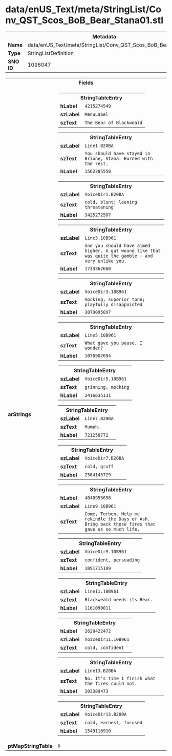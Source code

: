 <h1>data/enUS_Text/meta/StringList/Conv_QST_Scos_BoB_Bear_Stana01.stl</h1><table><tr><th colspan="100%">Metadata</th></tr><tr><td><b>Name</b></td><td>data/enUS_Text/meta/StringList/Conv_QST_Scos_BoB_Bear_Stana01.stl</td></tr><tr><td><b>Type</b></td><td>StringListDefinition</td></tr><tr><td><b>SNO ID</b></td><td>1096047</td></tr></table>

<table><tr><th colspan="100%">Fields</th></tr><tr><td><b>arStrings</b></td><td><table><tr><th colspan="100%">StringTableEntry</th></tr><tr><td><b>hLabel</b></td><td><code>4215274549</code></td></tr><tr><td><b>szLabel</b></td><td><code>MenuLabel</code></td></tr><tr><td><b>szText</b></td><td><code>The Bear of Blackweald</code></td></tr></table>


<table><tr><th colspan="100%">StringTableEntry</th></tr><tr><td><b>szLabel</b></td><td><code>Line1.B20BA</code></td></tr><tr><td><b>szText</b></td><td><code>You should have stayed in Brione, Stana. Burned with the rest.</code></td></tr><tr><td><b>hLabel</b></td><td><code>1562385550</code></td></tr></table>


<table><tr><th colspan="100%">StringTableEntry</th></tr><tr><td><b>szLabel</b></td><td><code>VoiceDir1.B20BA</code></td></tr><tr><td><b>szText</b></td><td><code>cold, blunt; leaning threatening</code></td></tr><tr><td><b>hLabel</b></td><td><code>3425272507</code></td></tr></table>


<table><tr><th colspan="100%">StringTableEntry</th></tr><tr><td><b>szLabel</b></td><td><code>Line3.10B961</code></td></tr><tr><td><b>szText</b></td><td><code>And you should have aimed higher. A gut wound like that was quite the gamble - and very unlike you.</code></td></tr><tr><td><b>hLabel</b></td><td><code>1733367660</code></td></tr></table>


<table><tr><th colspan="100%">StringTableEntry</th></tr><tr><td><b>szLabel</b></td><td><code>VoiceDir3.10B961</code></td></tr><tr><td><b>szText</b></td><td><code>mocking, superior tone; playfully disappointed</code></td></tr><tr><td><b>hLabel</b></td><td><code>3079095097</code></td></tr></table>


<table><tr><th colspan="100%">StringTableEntry</th></tr><tr><td><b>szLabel</b></td><td><code>Line5.10B961</code></td></tr><tr><td><b>szText</b></td><td><code>What gave you pause, I wonder?</code></td></tr><tr><td><b>hLabel</b></td><td><code>1070907694</code></td></tr></table>


<table><tr><th colspan="100%">StringTableEntry</th></tr><tr><td><b>szLabel</b></td><td><code>VoiceDir5.10B961</code></td></tr><tr><td><b>szText</b></td><td><code>grinning, mocking</code></td></tr><tr><td><b>hLabel</b></td><td><code>2416635131</code></td></tr></table>


<table><tr><th colspan="100%">StringTableEntry</th></tr><tr><td><b>szLabel</b></td><td><code>Line7.B20BA</code></td></tr><tr><td><b>szText</b></td><td><code>Humph…</code></td></tr><tr><td><b>hLabel</b></td><td><code>721258772</code></td></tr></table>


<table><tr><th colspan="100%">StringTableEntry</th></tr><tr><td><b>szLabel</b></td><td><code>VoiceDir7.B20BA</code></td></tr><tr><td><b>szText</b></td><td><code>cold, gruff</code></td></tr><tr><td><b>hLabel</b></td><td><code>2584145729</code></td></tr></table>


<table><tr><th colspan="100%">StringTableEntry</th></tr><tr><td><b>hLabel</b></td><td><code>4040955058</code></td></tr><tr><td><b>szLabel</b></td><td><code>Line9.10B961</code></td></tr><tr><td><b>szText</b></td><td><code>Come, Torben. Help me rekindle the Days of Ash. Bring back those fires that gave us so much life.</code></td></tr></table>


<table><tr><th colspan="100%">StringTableEntry</th></tr><tr><td><b>szLabel</b></td><td><code>VoiceDir9.10B961</code></td></tr><tr><td><b>szText</b></td><td><code>confident, persuading</code></td></tr><tr><td><b>hLabel</b></td><td><code>1091715199</code></td></tr></table>


<table><tr><th colspan="100%">StringTableEntry</th></tr><tr><td><b>szLabel</b></td><td><code>Line11.10B961</code></td></tr><tr><td><b>szText</b></td><td><code>Blackweald needs its Bear.</code></td></tr><tr><td><b>hLabel</b></td><td><code>1161090011</code></td></tr></table>


<table><tr><th colspan="100%">StringTableEntry</th></tr><tr><td><b>hLabel</b></td><td><code>2620422472</code></td></tr><tr><td><b>szLabel</b></td><td><code>VoiceDir11.10B961</code></td></tr><tr><td><b>szText</b></td><td><code>cold, confident</code></td></tr></table>


<table><tr><th colspan="100%">StringTableEntry</th></tr><tr><td><b>szLabel</b></td><td><code>Line13.B20BA</code></td></tr><tr><td><b>szText</b></td><td><code>No. It’s time I finish what the fires could not.</code></td></tr><tr><td><b>hLabel</b></td><td><code>203389473</code></td></tr></table>


<table><tr><th colspan="100%">StringTableEntry</th></tr><tr><td><b>szLabel</b></td><td><code>VoiceDir13.B20BA</code></td></tr><tr><td><b>szText</b></td><td><code>cold, earnest, focused</code></td></tr><tr><td><b>hLabel</b></td><td><code>1549116910</code></td></tr></table>


</td></tr><tr><td><b>ptMapStringTable</b></td><td><code>0</code></td></tr></table>

